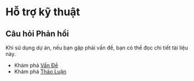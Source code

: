 # Hỗ trợ kỹ thuật

## Câu hỏi Phản hồi

Khi sử dụng dự án, nếu bạn gặp phải vấn đề, bạn có thể đọc chi tiết tài liệu này.

- Khám phá [Vấn Đề](https://github.com/tuquet/navigo/issues)
- Khám phá [Thảo Luận](https://github.com/tuquet/navigo/discussions)
